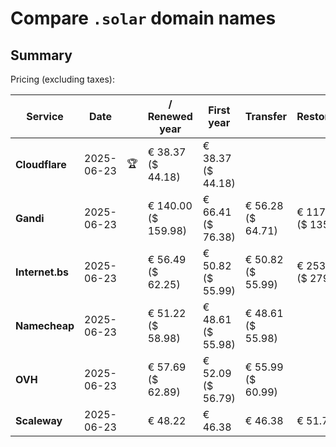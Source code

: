 # Compare `.solar` domain names

## Summary

Pricing (excluding taxes):

| Service | Date |  | / Renewed year | First year | Transfer | Restoration |
|--|--|--|--|--|--|--|
| **Cloudflare** | 2025-06-23 | 🏆 | € 38.37<br>($ 44.18) | € 38.37<br>($ 44.18) |  |  |
| **Gandi** | 2025-06-23 |  | € 140.00<br>($ 159.98) | € 66.41<br>($ 76.38) | € 56.28<br>($ 64.71) | € 117.43<br>($ 135.05) |
| **Internet.bs** | 2025-06-23 |  | € 56.49<br>($ 62.25) | € 50.82<br>($ 55.99) | € 50.82<br>($ 55.99) | € 253.65<br>($ 279.45) |
| **Namecheap** | 2025-06-23 |  | € 51.22<br>($ 58.98) | € 48.61<br>($ 55.98) | € 48.61<br>($ 55.98) |  |
| **OVH** | 2025-06-23 |  | € 57.69<br>($ 62.89) | € 52.09<br>($ 56.79) | € 55.99<br>($ 60.99) |  |
| **Scaleway** | 2025-06-23 |  | € 48.22 | € 46.38 | € 46.38 | € 51.74 |
